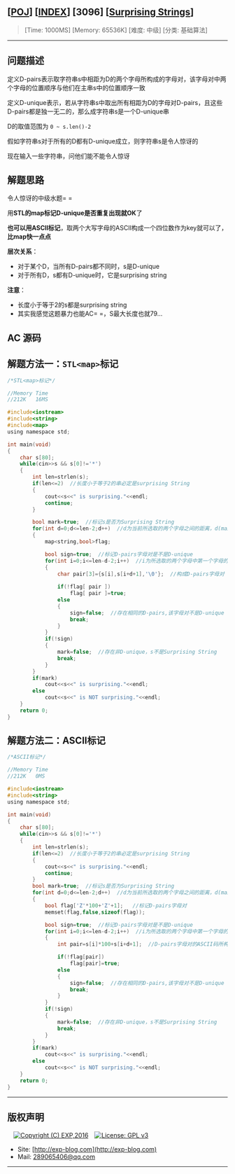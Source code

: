 ## [[POJ](http://poj.org/)] [[INDEX](https://github.com/lyy289065406/POJ-Solving-Reports)] [3096] [[Surprising Strings](http://poj.org/problem?id=3096)]

> [Time: 1000MS] [Memory: 65536K] [难度: 中级] [分类: 基础算法]

------

## 问题描述

定义D-pairs表示取字符串s中相距为D的两个字母所构成的字母对，该字母对中两个字母的位置顺序与他们在主串s中的位置顺序一致

定义D-unique表示，若从字符串s中取出所有相距为D的字母对D-pairs，且这些D-pairs都是独一无二的，那么成字符串s是一个D-unique串

D的取值范围为 `0 ~ s.len()-2`

假如字符串s对于所有的D都有D-unique成立，则字符串s是令人惊讶的

 

现在输入一些字符串，问他们能不能令人惊讶


## 解题思路

令人惊讶的中级水题= =

用**STL的map标记D-unique是否重复出现就OK**了


**也可以用ASCII标记**，取两个大写字母的ASCII构成一个四位数作为key就可以了，**比map快一点点**



**层次关系**：

- 对于某个D，当所有D-pairs都不同时，s是D-unique
- 对于所有D，s都有D-unique时，它是surprising string

 

**注意**：

- 长度小于等于2的s都是surprising string
- 其实我感觉这题暴力也能AC= =，S最大长度也就79...


## AC 源码


## 解题方法一：`STL<map>`标记

```c
/*STL<map>标记*/

//Memory Time 
//212K   16MS 

#include<iostream>
#include<string>
#include<map>
using namespace std;

int main(void)
{
	char s[80];
	while(cin>>s && s[0]!='*')
	{
		int len=strlen(s);
		if(len<=2)  //长度小于等于2的串必定是surprising String
		{
			cout<<s<<" is surprising."<<endl;
			continue;
		}

		bool mark=true;  //标记s是否为Surprising String
		for(int d=0;d<=len-2;d++)  //d为当前所选取的两个字母之间的距离，d(max)=len-2
		{
			map<string,bool>flag;

			bool sign=true;  //标记D-pairs字母对是不是D-unique
			for(int i=0;i<=len-d-2;i++)  //i为所选取的两个字母中第一个字母的下标
			{
				char pair[3]={s[i],s[i+d+1],'\0'};  //构成D-pairs字母对
				
				if(!flag[ pair ])
					flag[ pair ]=true;
				else
				{
					sign=false;  //存在相同的D-pairs,该字母对不是D-unique
					break;
				}
			}
			if(!sign)
			{
				mark=false;  //存在非D-unique，s不是Surprising String
				break;
			}
		}
		if(mark)
			cout<<s<<" is surprising."<<endl;
		else
			cout<<s<<" is NOT surprising."<<endl;
	}
	return 0;
}
```


## 解题方法二：ASCII标记

```c
/*ASCII标记*/

//Memory Time 
//212K   0MS 

#include<iostream>
#include<string>
using namespace std;

int main(void)
{
	char s[80];
	while(cin>>s && s[0]!='*')
	{
		int len=strlen(s);
		if(len<=2)  //长度小于等于2的串必定是surprising String
		{
			cout<<s<<" is surprising."<<endl;
			continue;
		}
		bool mark=true;  //标记s是否为Surprising String
		for(int d=0;d<=len-2;d++)  //d为当前所选取的两个字母之间的距离，d(max)=len-2
		{
			bool flag['Z'*100+'Z'+1];   //标记D-pairs字母对
			memset(flag,false,sizeof(flag));

			bool sign=true;  //标记D-pairs字母对是不是D-unique
			for(int i=0;i<=len-d-2;i++)  //i为所选取的两个字母中第一个字母的下标
			{
				int pair=s[i]*100+s[i+d+1];  //D-pairs字母对的ASCII码所构成的四位数

				if(!flag[pair])
					flag[pair]=true;
				else
				{
					sign=false;  //存在相同的D-pairs,该字母对不是D-unique
					break;
				}
			}
			if(!sign)
			{
				mark=false;  //存在非D-unique，s不是Surprising String
				break;
			}
		}
		if(mark)
			cout<<s<<" is surprising."<<endl;
		else
			cout<<s<<" is NOT surprising."<<endl;
	}
	return 0;
}
```

------

## 版权声明

　[![Copyright (C) EXP,2016](https://img.shields.io/badge/Copyright%20(C)-EXP%202016-blue.svg)](http://exp-blog.com)　[![License: GPL v3](https://img.shields.io/badge/License-GPL%20v3-blue.svg)](https://www.gnu.org/licenses/gpl-3.0)
  

- Site: [http://exp-blog.com](http://exp-blog.com) 
- Mail: <a href="mailto:289065406@qq.com?subject=[EXP's Github]%20Your%20Question%20（请写下您的疑问）&amp;body=What%20can%20I%20help%20you?%20（需要我提供什么帮助吗？）">289065406@qq.com</a>


------
